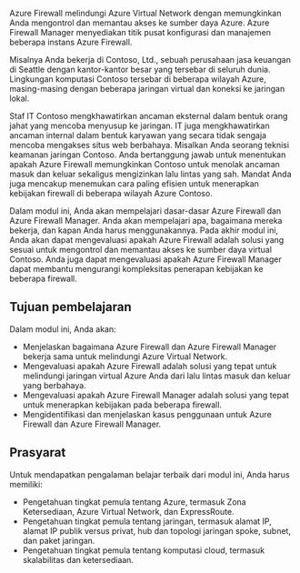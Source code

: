 Azure Firewall melindungi Azure Virtual Network dengan memungkinkan Anda mengontrol dan memantau akses ke sumber daya Azure. Azure Firewall Manager menyediakan titik pusat konfigurasi dan manajemen beberapa instans Azure Firewall.

Misalnya Anda bekerja di Contoso, Ltd., sebuah perusahaan jasa keuangan di Seattle dengan kantor-kantor besar yang tersebar di seluruh dunia. Lingkungan komputasi Contoso tersebar di beberapa wilayah Azure, masing-masing dengan beberapa jaringan virtual dan koneksi ke jaringan lokal.

Staf IT Contoso mengkhawatirkan ancaman eksternal dalam bentuk orang jahat yang mencoba menyusup ke jaringan. IT juga mengkhawatirkan ancaman internal dalam bentuk karyawan yang secara tidak sengaja mencoba mengakses situs web berbahaya. Misalkan Anda seorang teknisi keamanan jaringan Contoso. Anda bertanggung jawab untuk menentukan apakah Azure Firewall memungkinkan Contoso untuk menolak ancaman masuk dan keluar sekaligus mengizinkan lalu lintas yang sah. Mandat Anda juga mencakup menemukan cara paling efisien untuk menerapkan kebijakan firewall di beberapa wilayah Azure Contoso.

Dalam modul ini, Anda akan mempelajari dasar-dasar Azure Firewall dan Azure Firewall Manager. Anda akan mempelajari apa, bagaimana mereka bekerja, dan kapan Anda harus menggunakannya. Pada akhir modul ini, Anda akan dapat mengevaluasi apakah Azure Firewall adalah solusi yang sesuai untuk mengontrol dan memantau akses ke sumber daya virtual Contoso. Anda juga dapat mengevaluasi apakah Azure Firewall Manager dapat membantu mengurangi kompleksitas penerapan kebijakan ke beberapa firewall.

## <a name="learning-objectives"></a>Tujuan pembelajaran

Dalam modul ini, Anda akan:

- Menjelaskan bagaimana Azure Firewall dan Azure Firewall Manager bekerja sama untuk melindungi Azure Virtual Network.
- Mengevaluasi apakah Azure Firewall adalah solusi yang tepat untuk melindungi jaringan virtual Azure Anda dari lalu lintas masuk dan keluar yang berbahaya.
- Mengevaluasi apakah Azure Firewall Manager adalah solusi yang tepat untuk menerapkan kebijakan pada beberapa firewall.
- Mengidentifikasi dan menjelaskan kasus penggunaan untuk Azure Firewall dan Azure Firewall Manager.

## <a name="prerequisites"></a>Prasyarat

Untuk mendapatkan pengalaman belajar terbaik dari modul ini, Anda harus memiliki:

- Pengetahuan tingkat pemula tentang Azure, termasuk Zona Ketersediaan, Azure Virtual Network, dan ExpressRoute.
- Pengetahuan tingkat pemula tentang jaringan, termasuk alamat IP, alamat IP publik versus privat, hub dan topologi jaringan spoke, subnet, dan paket jaringan.
- Pengetahuan tingkat pemula tentang komputasi cloud, termasuk skalabilitas dan ketersediaan.
